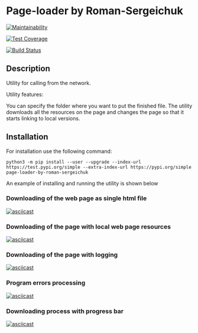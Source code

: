 # Page-loader by Roman-Sergeichuk

[![Maintainability](https://api.codeclimate.com/v1/badges/2acfcaa2ce739e74d45e/maintainability)](https://codeclimate.com/github/Roman-Sergeichuk/python-project-lvl3/maintainability)

[![Test Coverage](https://api.codeclimate.com/v1/badges/2acfcaa2ce739e74d45e/test_coverage)](https://codeclimate.com/github/Roman-Sergeichuk/python-project-lvl3/test_coverage)

[![Build Status](https://travis-ci.com/Roman-Sergeichuk/python-project-lvl3.svg?branch=master)](https://travis-ci.com/Roman-Sergeichuk/python-project-lvl3)

## Description

Utility for calling from the network.

Utility features:

You can specify the folder where you want to put the finished file.
The utility downloads all the resources on the page and changes the page so that it starts linking to local versions.

## Installation
For installation use the following command:

```python3 -m pip install --user --upgrade --index-url https://test.pypi.org/simple --extra-index-url https://pypi.org/simple page-loader-by-roman-sergeichuk```

An example of installing and running the utility is shown below

### Downloading of the web page as single html file
[![asciicast](https://asciinema.org/a/OnSawt87QlJKfVZvFe5EtIV2f.svg)](https://asciinema.org/a/OnSawt87QlJKfVZvFe5EtIV2f)
### Downloading of the page with local web page resources
[![asciicast](https://asciinema.org/a/bDnkMPCKI1dlKZnufiLttqLix.svg)](https://asciinema.org/a/bDnkMPCKI1dlKZnufiLttqLix)
### Downloading of the page with logging
[![asciicast](https://asciinema.org/a/FuaquONrFhtThvMwW22GDswy5.svg)](https://asciinema.org/a/FuaquONrFhtThvMwW22GDswy5)
### Program errors processing
[![asciicast](https://asciinema.org/a/oO6iajhRAzPKuCTn5OaTDH8UP.svg)](https://asciinema.org/a/oO6iajhRAzPKuCTn5OaTDH8UP)
### Downloading process with progress bar
[![asciicast](https://asciinema.org/a/4zkm6PuPSi6QQqBZKMKzOwOdU.svg)](https://asciinema.org/a/4zkm6PuPSi6QQqBZKMKzOwOdU)